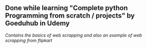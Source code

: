
## Done while learning "Complete python Programming from scratch / projects" by Goeduhub in Udemy

_Contains the basics of web scrapping and also an example of web scrapping from flipkart_
